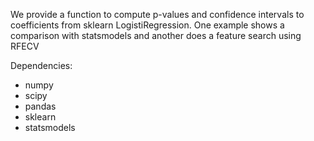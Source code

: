 We provide a function to compute p-values and confidence intervals to coefficients from sklearn LogistiRegression.
One example shows a comparison with statsmodels and another does a feature search using RFECV

Dependencies:
- numpy
- scipy
- pandas
- sklearn
- statsmodels
